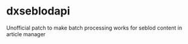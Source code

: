 # dxseblodapi
Unofficial patch to make batch processing works for seblod content in article manager
